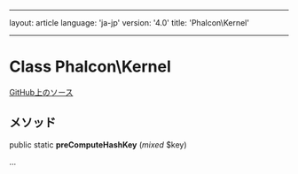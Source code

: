 * * *

layout: article language: 'ja-jp' version: '4.0' title: 'Phalcon\Kernel'

* * *

# Class **Phalcon\Kernel**

<a href="https://github.com/phalcon/cphalcon/tree/v4.0.0/phalcon/kernel.zep" class="btn btn-default btn-sm">GitHub上のソース</a>

## メソッド

public static **preComputeHashKey** (*mixed* $key)

...